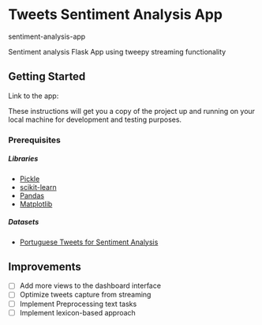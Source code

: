 # Tweets Sentiment Analysis App

sentiment-analysis-app

Sentiment analysis Flask App using tweepy streaming functionality

## Getting Started

Link to the app: 

These instructions will get you a copy of the project up and running on your local machine for development and testing purposes.

### Prerequisites

##### Libraries

- <a href="https://docs.python.org/2/library/pickle.html#module-pickle" target="_blank">Pickle</a>
- <a href="https://scikit-learn.org/stable/" target="_blank">scikit-learn</a>
- <a href="https://pandas.pydata.org/" target="_blank">Pandas</a>
- <a href="https://matplotlib.org/" target="_blank">Matplotlib</a>

##### Datasets

- <a href="https://www.kaggle.com/augustop/portuguese-tweets-for-sentiment-analysis">Portuguese Tweets for Sentiment Analysis</a>

## Improvements

- [ ] Add more views to the dashboard interface
- [ ] Optimize tweets capture from streaming
- [ ] Implement Preprocessing text tasks
- [ ] Implement lexicon-based approach
